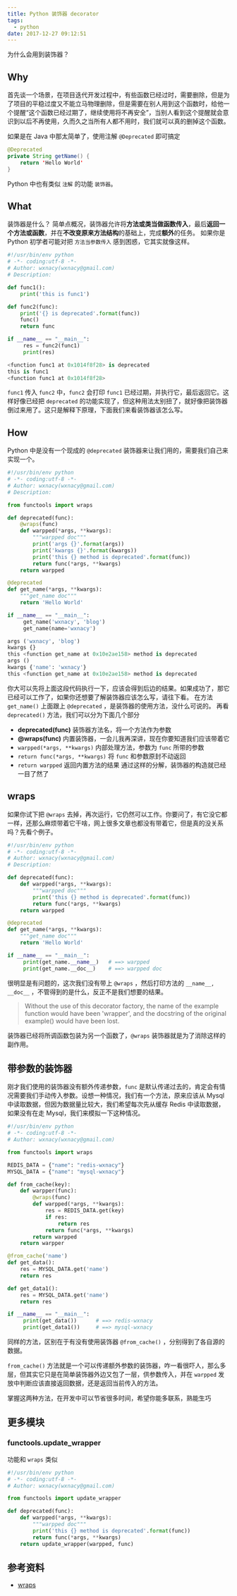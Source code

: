 ```yaml
---
title: Python 装饰器 decorator
tags:
  - python
date: 2017-12-27 09:12:51
---
```



为什么会用到装饰器？
<!-- more --><!-- toc -->
## Why
首先谈一个场景，在项目迭代开发过程中，有些函数已经过时，需要删除，但是为了项目的平稳过度又不能立马物理删除，但是需要在别人用到这个函数时，给他一个提醒“这个函数已经过期了，继续使用将不再安全”，当别人看到这个提醒就会意识到以后不再使用，久而久之当所有人都不用时，我们就可以真的删掉这个函数。

如果是在 Java 中那太简单了，使用注解 `@Deprecated` 即可搞定
```java
@Deprecated
private String getName() {
    return 'Hello World'
}
```
Python 中也有类似 `注解` 的功能 `装饰器`。

## What
装饰器是什么？
简单点概况，装饰器允许将**方法或类当做函数传入**，最后**返回一个方法或函数**，并在**不改变原来方法结构**的基础上，完成**额外**的任务。
如果你是 Python 初学者可能对把 `方法当参数传入` 感到困惑，它其实就像这样。
```python
#!/usr/bin/env python
# -*- coding:utf-8 -*-
# Author: wxnacy(wxnacy@gmail.com)
# Description:

def func1():
    print('this is func1')

def func2(func):
    print('{} is deprecated'.format(func))
    func()
    return func

if __name__ == "__main__":
     res = func2(func1)
     print(res)
```
```python
<function func1 at 0x1014f8f28> is deprecated
this is func1
<function func1 at 0x1014f8f28>
```
`func1` 传入 `func2` 中，`func2` 会打印 `func1` 已经过期，并执行它，最后返回它。这样好像已经把 `deprecated` 的功能实现了，但这种用法太别扭了，就好像把装饰器倒过来用了。这只是解释下原理，下面我们来看装饰器该怎么写。
## How
Python 中是没有一个现成的 `@deprecated` 装饰器来让我们用的，需要我们自己来实现一个。
```python
#!/usr/bin/env python
# -*- coding:utf-8 -*-
# Author: wxnacy(wxnacy@gmail.com)
# Description:

from functools import wraps

def deprecated(func):
    @wraps(func)
    def warpped(*args, **kwargs):
        """warpped doc"""
        print('args {}'.format(args))
        print('kwargs {}'.format(kwargs))
        print('this {} method is deprecated'.format(func))
        return func(*args, **kwargs)
    return warpped

@deprecated
def get_name(*args, **kwargs):
    """get_name doc"""
    return 'Hello World'

if __name__ == "__main__":
     get_name('wxnacy', 'blog')
     get_name(name='wxnacy')
```
```python
args ('wxnacy', 'blog')
kwargs {}
this <function get_name at 0x10e2ae158> method is deprecated
args ()
kwargs {'name': 'wxnacy'}
this <function get_name at 0x10e2ae158> method is deprecated
```
你大可以先将上面这段代码执行一下，应该会得到后边的结果。如果成功了，那它已经可以工作了，如果你还想要了解装饰器应该怎么写，请往下看。
在方法 `get_name()` 上面跟上 `@deprecated` ，是装饰器的使用方法，没什么可说的。
再看 `deprecated()` 方法，我们可以分为下面几个部分
- **deprecated(func)** 装饰器方法名，将一个方法作为参数
- **@wraps(func)** 内置装饰器，一会儿我再深讲，现在你要知道我们应该带着它
- `warpped(*args, **kwargs)` 内部处理方法，参数为 `func` 所带的参数
- `return func(*args, **kwargs)` 将 `func` 和参数原封不动返回
- `return warpped` 返回内置方法的结果
通过这样的分解，装饰器的构造就已经一目了然了

## wraps
如果你试下把 `@wraps` 去掉，再次运行，它仍然可以工作。你要问了，有它没它都一样，还那么麻烦带着它干啥，网上很多文章也都没有带着它，但是真的没关系吗？先看个例子。
```python
#!/usr/bin/env python
# -*- coding:utf-8 -*-
# Author: wxnacy(wxnacy@gmail.com)
# Description:

def deprecated(func):
    def warpped(*args, **kwargs):
        """warpped doc"""
        print('this {} method is deprecated'.format(func))
        return func(*args, **kwargs)
    return warpped

@deprecated
def get_name(*args, **kwargs):
    """get_name doc"""
    return 'Hello World'

if __name__ == "__main__":
     print(get_name.__name__)   # ==> warpped
     print(get_name.__doc__)    # ==> warpped doc
```
很明显是有问题的，这次我们没有带上 `@wraps` ，然后打印方法的 `__name__, __doc__` ，不管得到的是什么，反正不是我们想要的结果。
> Without the use of this decorator factory, the name of the example function would have been 'wrapper', and the docstring of the original example() would have been lost.

装饰器已经将所调函数包装为另一个函数了，`@wraps` 装饰器就是为了消除这样的副作用。

## 带参数的装饰器
刚才我们使用的装饰器没有额外传递参数，`func` 是默认传递过去的，肯定会有情况需要我们手动传入参数。设想一种情况，我们有一个方法，原来应该从 Mysql 中读取数据，但因为数据量比较大，我们希望每次先从缓存 Redis 中读取数据，如果没有在走 Mysql，我们来模拟一下这种情况。
```python
#!/usr/bin/env python
# -*- coding:utf-8 -*-
# Author: wxnacy(wxnacy@gmail.com)

from functools import wraps

REDIS_DATA = {"name": "redis-wxnacy"}
MYSQL_DATA = {"name": "mysql-wxnacy"}

def from_cache(key):
    def warpper(func):
        @wraps(func)
        def warpped(*args, **kwargs):
            res = REDIS_DATA.get(key)
            if res:
                return res
            return func(*args, **kwargs)
        return warpped
    return warpper

@from_cache('name')
def get_data():
    res = MYSQL_DATA.get('name')
    return res

def get_data1():
    res = MYSQL_DATA.get('name')
    return res

if __name__ == "__main__":
     print(get_data())      # ==> redis-wxnacy
     print(get_data1())     # ==> mysql-wxnacy
```
同样的方法，区别在于有没有使用装饰器 `@from_cache()` ，分别得到了各自源的数据。

`from_cache()` 方法就是一个可以传递额外参数的装饰器，咋一看很吓人，那么多层，但其实它只是在简单装饰器外边又包了一层，供参数传入，并在 `warpped` 发放中判断应该直接返回数据，还是返回当前传入的方法。

掌握这两种方法，在开发中可以节省很多时间，希望你能多联系，熟能生巧
## 更多模块
### functools.update_wrapper
功能和 `wraps` 类似
```python
#!/usr/bin/env python
# -*- coding:utf-8 -*-
# Author: wxnacy(wxnacy@gmail.com)

from functools import update_wrapper

def deprecated(func):
    def warpped(*args, **kwargs):
        """warpped doc"""
        print('this {} method is deprecated'.format(func))
        return func(*args, **kwargs)
    return update_wrapper(warpped, func)
```

## 参考资料
- [wraps](https://docs.python.org/2/library/functools.html#functools.wraps)
